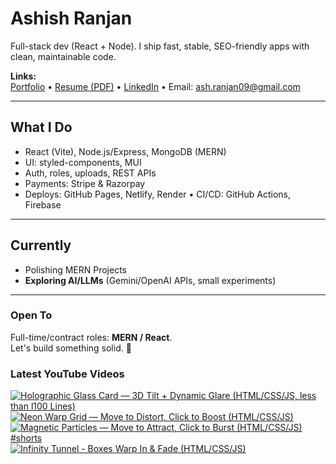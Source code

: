 # Ashish Ranjan

Full-stack dev (React + Node). I ship fast, stable, SEO-friendly apps with clean, maintainable code.

**Links:**  
[Portfolio](https://www.ashishranjan.net) • 
[Resume (PDF)](https://github.com/a2rp/resume/releases/latest/download/Ashish_Ranjan_Resume.pdf) • 
[LinkedIn](https://www.linkedin.com/in/aashishranjan/) • 
Email: ash.ranjan09@gmail.com

---

## What I Do
- React (Vite), Node.js/Express, MongoDB (MERN)
- UI: styled-components, MUI
- Auth, roles, uploads, REST APIs
- Payments: Stripe & Razorpay
- Deploys: GitHub Pages, Netlify, Render • CI/CD: GitHub Actions, Firebase

---

## Currently
- Polishing MERN Projects
- **Exploring AI/LLMs** (Gemini/OpenAI APIs, small experiments)

---

### Open To
Full-time/contract roles: **MERN / React**.  
Let's build something solid. 🚀

### Latest YouTube Videos
<p align="left">

<!-- BEGIN YOUTUBE-CARDS -->
[![Holographic Glass Card — 3D Tilt + Dynamic Glare (HTML/CSS/JS, less than l100 Lines)](https://ytcards.demolab.com/?id=Ylwd00uK_Y8&title=Holographic+Glass+Card+%E2%80%94+3D+Tilt+%2B+Dynamic+Glare+%28HTML%2FCSS%2FJS%2C+less+than+l100+Lines%29&lang=en&timestamp=1760916230&background_color=%230d1117&title_color=%23ffffff&stats_color=%23b3b3b3&max_title_lines=2&width=360&border_radius=10 "Holographic Glass Card — 3D Tilt + Dynamic Glare (HTML/CSS/JS, less than l100 Lines)")](https://www.youtube.com/shorts/Ylwd00uK_Y8)
[![Neon Warp Grid — Move to Distort, Click to Boost (HTML/CSS/JS)](https://ytcards.demolab.com/?id=NYavSVhsKpM&title=Neon+Warp+Grid+%E2%80%94+Move+to+Distort%2C+Click+to+Boost+%28HTML%2FCSS%2FJS%29&lang=en&timestamp=1760914728&background_color=%230d1117&title_color=%23ffffff&stats_color=%23b3b3b3&max_title_lines=2&width=360&border_radius=10 "Neon Warp Grid — Move to Distort, Click to Boost (HTML/CSS/JS)")](https://www.youtube.com/shorts/NYavSVhsKpM)
[![Magnetic Particles — Move to Attract, Click to Burst (HTML/CSS/JS) #shorts](https://ytcards.demolab.com/?id=917eX3Seov0&title=Magnetic+Particles+%E2%80%94+Move+to+Attract%2C+Click+to+Burst+%28HTML%2FCSS%2FJS%29+%23shorts&lang=en&timestamp=1760910808&background_color=%230d1117&title_color=%23ffffff&stats_color=%23b3b3b3&max_title_lines=2&width=360&border_radius=10 "Magnetic Particles — Move to Attract, Click to Burst (HTML/CSS/JS) #shorts")](https://www.youtube.com/shorts/917eX3Seov0)
[![Infinity Tunnel - Boxes Warp In & Fade (HTML/CSS/JS)](https://ytcards.demolab.com/?id=2lQbjd_15_U&title=Infinity+Tunnel+-+Boxes+Warp+In+%26+Fade+%28HTML%2FCSS%2FJS%29&lang=en&timestamp=1760908927&background_color=%230d1117&title_color=%23ffffff&stats_color=%23b3b3b3&max_title_lines=2&width=360&border_radius=10 "Infinity Tunnel - Boxes Warp In & Fade (HTML/CSS/JS)")](https://www.youtube.com/shorts/2lQbjd_15_U)
<!-- END YOUTUBE-CARDS -->

</p>
